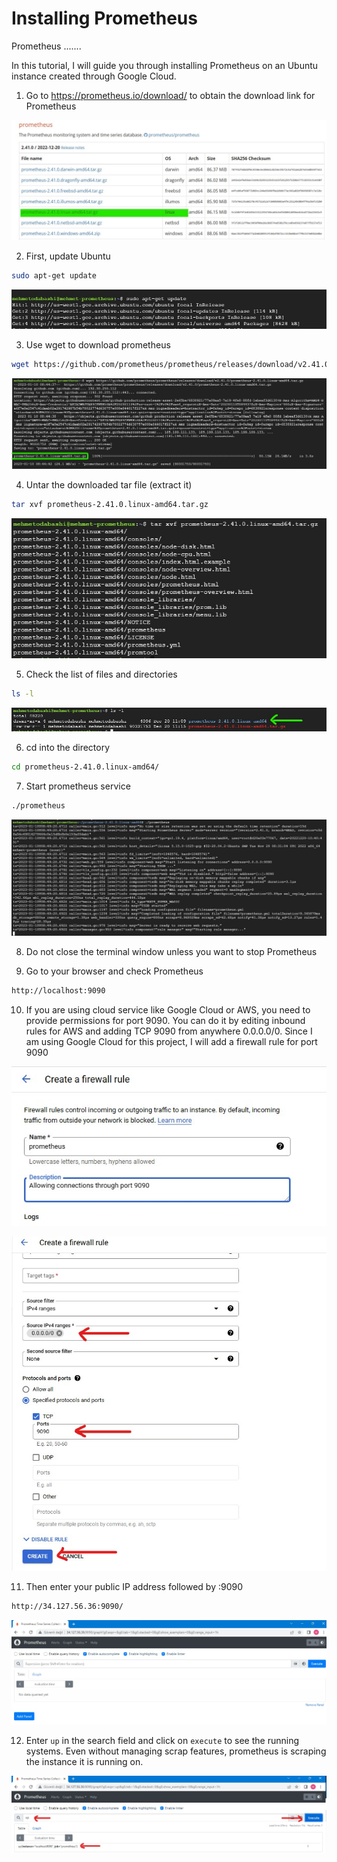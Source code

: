 # Installing Prometheus

Prometheus .......

In this tutorial, I will guide you through installing Prometheus on an Ubuntu instance created through Google Cloud.

1. Go to https://prometheus.io/download/ to obtain the download link for Prometheus

![download](download.jpg)

2. First, update Ubuntu

```bash
sudo apt-get update
```
![update](update.jpg)

3. Use wget to download prometheus 

```bash
wget https://github.com/prometheus/prometheus/releases/download/v2.41.0/prometheus-2.41.0.illumos-amd64.tar.gz
```
![downloaded](downloaded.jpg)

4. Untar the downloaded tar file (extract it)

```bash
tar xvf prometheus-2.41.0.linux-amd64.tar.gz
```
![files](files.jpg)

5. Check the list of files and directories

```bash
ls -l
```
![directory](directory.jpg)

6. cd into the directory

```bash
cd prometheus-2.41.0.linux-amd64/
```
7. Start prometheus service
```bash
./prometheus
```
![started](started.jpg)

8. Do not close the terminal window unless you want to stop Prometheus

9. Go to your browser and check Prometheus

```bash
http://localhost:9090
```

10. If you are using cloud service like Google Cloud or AWS, you need to provide permissions for port 9090. You can do it by editing inbound rules for AWS and adding TCP 9090 from anywhere 0.0.0.0/0.
Since I am using Google Cloud for this project, I will add a firewall rule for port 9090

![gcloud](gcloud1.jpg)

![port](firewall.jpg)

11. Then enter your public IP address followed by :9090

```bash
http://34.127.56.36:9090/
```

![prometheus](prometheus.jpg)

12. Enter `up` in the search field and click on `execute` to see the running systems. Even without managing scrap features, prometheus is scraping the instance it is running on. 

![own](up.jpg)